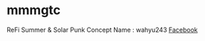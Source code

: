 # mmmgtc
ReFi Summer & Solar Punk Concept
Name : wahyu243
[Facebook](https://web.facebook.com/you.w4hyou)
